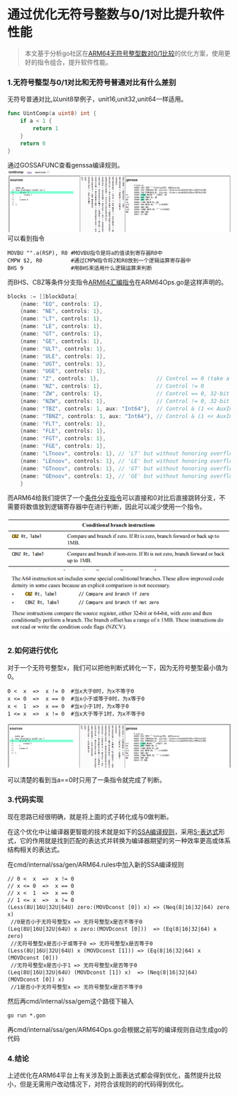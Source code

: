 # 通过优化无符号整数与0/1对比提升软件性能
> 本文基于分析go社区在[ARM64无符号整型数对0/1比较](https://go-review.googlesource.com/c/go/+/246857)的优化方案，使用更好的指令组合，提升软件性能。

### 1.无符号整型与0/1对比和无符号普通对比有什么差别

无符号普通对比,以unit8举例子，unit16,unit32,unit64一样适用。
```go
func UintComp(a uint8) int {
	if a < 1 {
		return 1
	}
	return 0
}
```
通过GOSSAFUNC查看genssa编译规则。
![images](images/normal_comp.png)
可以看到指令
```
MOVBU "".a(RSP), R0 #MOVBU指令是将a的值读到寄存器R0中
CMPW $2, R0         #通过CMPW指令将2和R0放到一个逻辑运算寄存器中
BHS 9               #用BHS来适用什么逻辑运算来判断
```


而BHS、CBZ等条件分支指令[ARM64汇编指令](https://developer.arm.com/documentation/den0024/a/the-a64-instruction-set/data-processing-instructions/conditional-instructions?lang=en)在ARM64Ops.go是这样声明的。
```go
blocks := []blockData{
	{name: "EQ", controls: 1},
	{name: "NE", controls: 1},
	{name: "LT", controls: 1},
	{name: "LE", controls: 1},
	{name: "GT", controls: 1},
	{name: "GE", controls: 1},
	{name: "ULT", controls: 1},
	{name: "ULE", controls: 1},
	{name: "UGT", controls: 1},
	{name: "UGE", controls: 1},
	{name: "Z", controls: 1},                  // Control == 0 (take a register instead of flags)
	{name: "NZ", controls: 1},                 // Control != 0
	{name: "ZW", controls: 1},                 // Control == 0, 32-bit
	{name: "NZW", controls: 1},                // Control != 0, 32-bit
	{name: "TBZ", controls: 1, aux: "Int64"},  // Control & (1 << AuxInt) == 0
	{name: "TBNZ", controls: 1, aux: "Int64"}, // Control & (1 << AuxInt) != 0
	{name: "FLT", controls: 1},
	{name: "FLE", controls: 1},
	{name: "FGT", controls: 1},
	{name: "FGE", controls: 1},
	{name: "LTnoov", controls: 1}, // 'LT' but without honoring overflow
	{name: "LEnoov", controls: 1}, // 'LE' but without honoring overflow
	{name: "GTnoov", controls: 1}, // 'GT' but without honoring overflow
	{name: "GEnoov", controls: 1}, // 'GE' but without honoring overflow
	}	
```
而ARM64给我们提供了一个[条件分支指令](https://developer.arm.com/documentation/den0024/a/the-a64-instruction-set/flow-control?lang=en)可以直接和0对比后直接跳转分支，不需要将数值放到逻辑寄存器中在进行判断，因此可以减少使用一个指令。

![images](images/arm64_CBZ.png)
![images](images/arm64_CBZ_explain.png)
### 2.如何进行优化
对于一个无符号整型x，我们可以把他判断式转化一下，因为无符号整型最小值为0。
```
0 <  x  =>  x != 0  #当x大于0时，为x不等于0
x <= 0  =>  x == 0  #当x小于或等于0时，为x等于0
x <  1  =>  x == 0  #当x小于1时，为x等于0
1 <= x  =>  x != 0  #当x大于等于1时，为x不等于0
```

![images](images/arm64_CBNZ_test.png)

可以清楚的看到当a==0时只用了一条指令就完成了判断。

### 3.代码实现
现在思路已经很明确，就是将上面的式子转化成与0做判断。

在这个优化中让编译器更智能的技术就是如下的[SSA编译规则](https://github.com/golang/go/blob/master/src/cmd/compile/internal/ssa/gen/generic.rules)，采用[S-表达式](https://baike.baidu.com/item/S-%E8%A1%A8%E8%BE%BE%E5%BC%8F/4409560?fr=aladdin)形式，它的作用就是找到匹配的表达式并转换为编译器期望的另一种效率更高或体系结构相关的表达式。


在cmd/internal/ssa/gen/ARM64.rules中加入新的SSA编译规则
```
// 0 <  x  =>  x != 0
// x <= 0  =>  x == 0
// x <  1  =>  x == 0
// 1 <= x  =>  x != 0
(Less(8U|16U|32U|64U) zero:(MOVDconst [0]) x) => (Neq(8|16|32|64) zero x)
 //0是否小于无符号整型x => 无符号整型x是否不等于0
(Leq(8U|16U|32U|64U) x zero:(MOVDconst [0]))  => (Eq(8|16|32|64) x zero)
 //无符号整型x是否小于或等于0 => 无符号整型x是否等于0
(Less(8U|16U|32U|64U) x (MOVDconst [1])) => (Eq(8|16|32|64) x (MOVDconst [0]))
 //无符号整型x是否小于1 => 无符号整型x是否等于0
(Leq(8U|16U|32U|64U) (MOVDconst [1]) x)  => (Neq(8|16|32|64) (MOVDconst [0]) x)
 //1是否小于无符号整型x => 无符号整型x是否不等于0
```
然后再cmd/internal/ssa/gem这个路径下输入
```
go run *.gon
```
再cmd/internal/ssa/gen/ARM64Ops.go会根据之前写的编译规则自动生成go的代码

### 4.结论
上述优化在ARM64平台上有关涉及到上面表达式都会得到优化，虽然提升比较小，但是无需用户改动情况下，对符合该规则的的代码得到优化。





